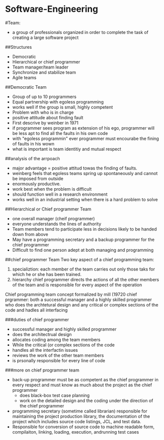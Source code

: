 # Software-Engineering

#Team:
- a group of professionals organized in order to complete the task of creating a large software project

##Structures

- Democratic 
- Hierarchical or chief programmer
- Team manager/team leader 
- Synchronize and stabilize team
- Agile teams

##Democratic Team

- Group of up to 10 programmers
- Equal partnership with egoless programming
- works well if the group is small, highly competent
- Problem with who is in charge
- positive attitude about finding fault
- First descrive by weinber in 1971
- if programmer sees program as extension of his ego, programmer will be less apt to find all the faults in his own code
- with "egoless programmin" ever programmer must encourabe the fining of faults in his wown
- what is important is team identitiy and mutual respect


##analysis of the arrpoach

- major advantage = positive attitud towas the finding of faults.
- weinberg feels that egoless teams spring up spontaneously and cannot be imposed from outside
- enormously productive.
- work best when the problem is difficult
- should function well in a research environment
- works well in an industrial setting when there is a hard problem to solve


##Hierarchical or Chief programmer Team
- one overall manager (cheif programmer)
- everyone understands the lines of authority
- Team members tend to participate less in decisions likely to be handed down from above
- May have a programming secretary and a backup programmer for the chief programmer 
- Difficult to find one person adept at both managing and programming

##chief programmer Team
Two key aspect of a chief programming team:

1. specializtion: each member of the team carries out only those taks for which he or she has been trained.
2. hierarchy chief programmer directs the actions of all the other members of the team and is responsible for every aspect of the operation

Chief programming team concept formalized by mill (19720
chief prgrammer: both a successful manager and a highly skilled programmer who does the archtetural design and any critical or complex sections of the code and hadles all interfacing

###duties of chief programmer

- successful manager and highly skilled programmer
- does the architectrual design
- allocates coding among the team members
- While the critical (or complex sections of the code
- handles all the interfactin issues
- reviews the work of the other team members
- is prsonally responsible for every line of code

###more on chief programmer team
- back-up programmer must be as competent as the chief programmer in every respect and must know as much about the project as the chief programmer
    - does black-box test case planning
    - work on the detailed design and the coding under the direction of the chief programmer
- programming secretary (sometime called librarian) responsible for maintaining the project production library, the documentation of the project which includes source code listings, JCL, and test data.
- Responsible for conversion of source code to machine readable form, compilaiton, linking, loading, execution, andrunning test cases
